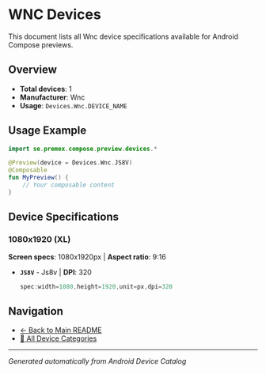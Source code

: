 # WNC Devices

This document lists all Wnc device specifications available for Android Compose previews.

## Overview

- **Total devices**: 1
- **Manufacturer**: Wnc
- **Usage**: `Devices.Wnc.DEVICE_NAME`

## Usage Example

```kotlin
import se.premex.compose.preview.devices.*

@Preview(device = Devices.Wnc.JS8V)
@Composable
fun MyPreview() {
    // Your composable content
}
```

## Device Specifications

### 1080x1920 (XL)

**Screen specs**: 1080x1920px | **Aspect ratio**: 9:16

- **`JS8V`** - Js8v | **DPI**: 320
  ```kotlin
  spec:width=1080,height=1920,unit=px,dpi=320
  ```

## Navigation

- [← Back to Main README](../../README.md)
- [📱 All Device Categories](../README.md)

---
*Generated automatically from Android Device Catalog*
